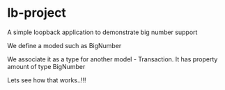 # lb-project
A simple loopback application to demonstrate big number support

We define a moded such as BigNumber

We associate it as a type for another model - Transaction. It has property amount of type BigNumber

Lets see how that works..!!!
